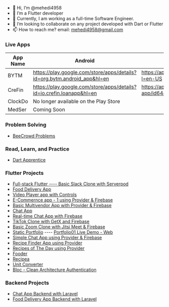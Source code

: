 - 👋 Hi, I’m @mehedi4958
- 👀 I’m a Flutter developer
- 🌱 Currently, I am working as a full-time Software Engineer.
- 💞️ I’m looking to collaborate on any project developed with Dart or Flutter
- 📫 How to reach me? email: mehedi4958@gmail.com

### **Live Apps**

| App Name | Android | iOS |
| -------- | ------- | --- |
| BYTM | https://play.google.com/store/apps/details?id=org.bytm.android_app&hl=en | https://apps.apple.com/jp/app/bytm/id6470089776?l=en-US |
| CreFin | https://play.google.com/store/apps/details?id=io.crefin.loanapp&hl=en | https://apps.apple.com/jp/app/crefin-cre-loan-app/id6480004953?l=en-US |
| ClockDo | No longer available on the Play Store| |
| MedSer | Coming Soon| |


### **Problem Solving**
- [BeeCrowd Problems](https://github.com/mehedi4958/beecrowd)

### **Read, Learn, and Practice**
- [Dart Apprentice](https://github.com/mehedi4958/Dart-Apprentice)

### **Flutter Projects**
- [Full-stack Flutter ---- Basic Slack Clone with Serverpod](https://github.com/mehedi4958/serverpod_babble)
- [Food Delivery App](https://github.com/mehedi4958/food-delivery)
- [Video Player app with Controls](https://github.com/mehedi4958/video-player)
- [E-Commernce app - 1 using Provider & Firebase](https://github.com/mehedi4958/ecommerce01)
- [Basic Multivendor App with Provider & Firebase](https://github.com/mehedi4958/multi_vendor_01)
- [Chat App](https://github.com/mehedi4958/chatty)
- [Real-time Chat App with Firebase](https://github.com/mehedi4958/master-flutter-real-time-chat-app)
- [TikTok Clone with GetX and Firebase](https://github.com/mehedi4958/tiktok-clone)
- [Basic Zoom Clone with Jitsi Meet & Firebase](https://github.com/mehedi4958/zoom_clone)
- [Static Portfolio](https://github.com/mehedi4958/portfolio01) ---- [Portfolio01 Live Demo - Web](https://portfolio01mehedi.netlify.app/#/)
- [Simple Chat App using Provider & Firebase](https://github.com/mehedi4958/raychat)
- [Recipe Finder App using Provider](https://github.com/mehedi4958/recipe)
- [Recipes of The Day using Provider](https://github.com/mehedi4958/recipes-of-the-day)
- [Fooder](https://github.com/mehedi4958/fooderr)
- [Recipea](https://github.com/mehedi4958/recipea)
- [Unit Converter](https://github.com/mehedi4958/unit-converter)
- [Bloc - Clean Architecture Authentication](https://github.com/mehedi4958/clean-arc-login)

### **Backend Projects**
- [Chat App Backend with Laravel](https://github.com/mehedi4958/chatty-backend)
- [Food Delivery App Backend with Laravel](https://github.com/mehedi4958/food-deliver-backend)
